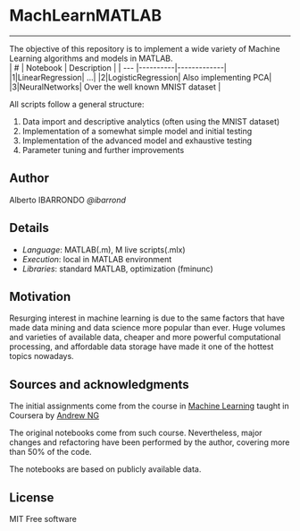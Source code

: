# MachLearnMATLAB
----------
The objective of this repository is to implement a wide variety of Machine Learning algorithms and models in MATLAB.  
| # | Notebook | Description |
| --- |----------|-------------|
|1|LinearRegression| ...|
|2|LogisticRegression| Also implementing PCA|
|3|NeuralNetworks| Over the well known MNIST dataset |

All scripts follow a general structure:
1. Data import and descriptive analytics (often using the MNIST dataset)
2. Implementation of a somewhat simple model and initial testing
3. Implementation of the advanced model and exhaustive testing
4. Parameter tuning and further improvements

## Author
Alberto IBARRONDO *@ibarrond*

## Details
* _Language_: MATLAB(.m), M live scripts(.mlx)
* _Execution_: local in MATLAB environment
* _Libraries_: standard MATLAB, optimization (fminunc)

## Motivation
Resurging interest in machine learning is due to the same factors that have made data mining and data science more popular than ever. Huge volumes and varieties of available data, cheaper and more powerful computational processing, and affordable data storage have made it one of the hottest topics nowadays.

## Sources and acknowledgments
The initial assignments come from the course in [Machine Learning](https://www.coursera.org/learn/machine-learning/home/welcome) taught in Coursera by [Andrew NG](http://www.andrewng.org/)

The original notebooks come from such course. Nevertheless, major changes and refactoring have been performed by the author, covering more than 50% of the code.  

The notebooks are based on publicly available data.

## License
MIT Free software